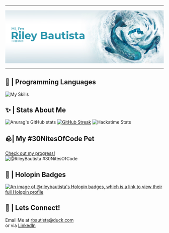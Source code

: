 <!--
**RileyBautista/RileyBautista** is a ✨ _special_ ✨ repository because its `README.md` (this file) appears on your GitHub profile.

Here are some ideas to get you started:

- 🔭 I’m currently working on ...
- 🌱 I’m currently learning ...
- 👯 I’m looking to collaborate on ...
- 🤔 I’m looking for help with ...
- 💬 Ask me about ...
- 📫 How to reach me: ...
- 😄 Pronouns: ...
- ⚡ Fun fact: ...
-->
<hr>

![alt text](https://github.com/RileyBautista/RileyBautista/blob/main/New%20Project(38).png?raw=true)
<hr>

## 🔧 | Programming Languages 
![My Skills](https://skillicons.dev/icons?i=html,js,css,tailwind,py,java&perline=15&theme=dark)

## ✨ | Stats About Me 
![Anurag's GitHub stats](https://github-readme-stats.vercel.app/api?username=RileyBautista&show_icons=true&theme=prussian&hide_border=true)
[![GitHub Streak](https://streak-stats.demolab.com?user=RileyBautista&theme=prussian&hide_border=true&card_width=300&hide_longest_streak=true)](https://git.io/streak-stats) 
![Hackatime Stats](https://github-readme-stats.hackclub.dev/api/wakatime?username=754&api_domain=hackatime.hackclub.com&&custom_title=Hackatime+Stats&layout=compact&hide_border=true&cache_seconds=0&langs_count=8&theme=prussian)
## 🪨| My #30NitesOfCode Pet
  [Check out my progress!](https://www.codedex.io/@RileyBautista/30-nites-of-code)  
  ![@RileyBautista #30NitesOfCode](https://www.codedex.io/api/petStatus?user=RileyBautista)

## 📛 | Holopin Badges
[![An image of @rileybautista's Holopin badges, which is a link to view their full Holopin profile](https://holopin.me/rileybautista)](https://holopin.io/@rileybautista)

## 👥 | Lets Connect!
Email Me at rbautista@duck.com \
or via [LinkedIn](https://www.linkedin.com/in/rileybautista/)
